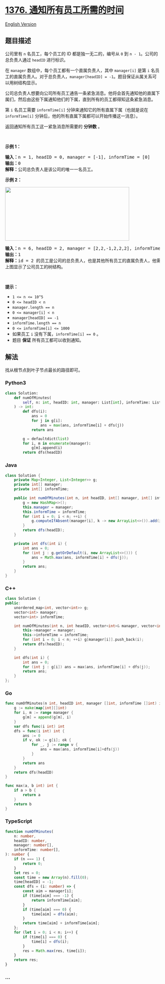 # [1376. 通知所有员工所需的时间](https://leetcode.cn/problems/time-needed-to-inform-all-employees)

[English Version](/solution/1300-1399/1376.Time%20Needed%20to%20Inform%20All%20Employees/README_EN.md)

## 题目描述

<!-- 这里写题目描述 -->

<p>公司里有 <code>n</code> 名员工，每个员工的 ID 都是独一无二的，编号从 <code>0</code> 到 <code>n - 1</code>。公司的总负责人通过 <code>headID</code> 进行标识。</p>

<p>在 <code>manager</code> 数组中，每个员工都有一个直属负责人，其中 <code>manager[i]</code> 是第 <code>i</code> 名员工的直属负责人。对于总负责人，<code>manager[headID] = -1</code>。题目保证从属关系可以用树结构显示。</p>

<p>公司总负责人想要向公司所有员工通告一条紧急消息。他将会首先通知他的直属下属们，然后由这些下属通知他们的下属，直到所有的员工都得知这条紧急消息。</p>

<p>第 <code>i</code> 名员工需要 <code>informTime[i]</code> 分钟来通知它的所有直属下属（也就是说在 <code>informTime[i]</code> 分钟后，他的所有直属下属都可以开始传播这一消息）。</p>

<p>返回通知所有员工这一紧急消息所需要的 <strong>分钟数</strong> 。</p>

<p>&nbsp;</p>

<p><strong>示例 1：</strong></p>

<pre>
<strong>输入：</strong>n = 1, headID = 0, manager = [-1], informTime = [0]
<strong>输出：</strong>0
<strong>解释：</strong>公司总负责人是该公司的唯一一名员工。
</pre>

<p><strong>示例 2：</strong></p>

<p><img alt="" src="https://fastly.jsdelivr.net/gh/doocs/leetcode@main/solution/1300-1399/1376.Time%20Needed%20to%20Inform%20All%20Employees/images/graph.png" style="height: 174px; width: 404px;" /></p>

<pre>
<strong>输入：</strong>n = 6, headID = 2, manager = [2,2,-1,2,2,2], informTime = [0,0,1,0,0,0]
<strong>输出：</strong>1
<strong>解释：</strong>id = 2 的员工是公司的总负责人，也是其他所有员工的直属负责人，他需要 1 分钟来通知所有员工。
上图显示了公司员工的树结构。
</pre>

<p>&nbsp;</p>

<p><strong>提示：</strong></p>

<ul>
	<li><code>1 &lt;= n &lt;= 10^5</code></li>
	<li><code>0 &lt;= headID &lt; n</code></li>
	<li><code>manager.length == n</code></li>
	<li><code>0 &lt;= manager[i] &lt; n</code></li>
	<li><code>manager[headID] == -1</code></li>
	<li><code>informTime.length&nbsp;== n</code></li>
	<li><code>0 &lt;= informTime[i] &lt;= 1000</code></li>
	<li>如果员工 <code>i</code> 没有下属，<code>informTime[i] == 0</code> 。</li>
	<li>题目 <strong>保证</strong> 所有员工都可以收到通知。</li>
</ul>

## 解法

<!-- 这里可写通用的实现逻辑 -->

找从根节点到叶子节点最长的路径即可。

<!-- tabs:start -->

### **Python3**

<!-- 这里可写当前语言的特殊实现逻辑 -->

```python
class Solution:
    def numOfMinutes(
        self, n: int, headID: int, manager: List[int], informTime: List[int]
    ) -> int:
        def dfs(i):
            ans = 0
            for j in g[i]:
                ans = max(ans, informTime[i] + dfs(j))
            return ans

        g = defaultdict(list)
        for i, m in enumerate(manager):
            g[m].append(i)
        return dfs(headID)
```

### **Java**

<!-- 这里可写当前语言的特殊实现逻辑 -->

```java
class Solution {
    private Map<Integer, List<Integer>> g;
    private int[] manager;
    private int[] informTime;

    public int numOfMinutes(int n, int headID, int[] manager, int[] informTime) {
        g = new HashMap<>();
        this.manager = manager;
        this.informTime = informTime;
        for (int i = 0; i < n; ++i) {
            g.computeIfAbsent(manager[i], k -> new ArrayList<>()).add(i);
        }
        return dfs(headID);
    }

    private int dfs(int i) {
        int ans = 0;
        for (int j : g.getOrDefault(i, new ArrayList<>())) {
            ans = Math.max(ans, informTime[i] + dfs(j));
        }
        return ans;
    }
}
```

### **C++**

```cpp
class Solution {
public:
    unordered_map<int, vector<int>> g;
    vector<int> manager;
    vector<int> informTime;

    int numOfMinutes(int n, int headID, vector<int>& manager, vector<int>& informTime) {
        this->manager = manager;
        this->informTime = informTime;
        for (int i = 0; i < n; ++i) g[manager[i]].push_back(i);
        return dfs(headID);
    }

    int dfs(int i) {
        int ans = 0;
        for (int j : g[i]) ans = max(ans, informTime[i] + dfs(j));
        return ans;
    }
};
```

### **Go**

```go
func numOfMinutes(n int, headID int, manager []int, informTime []int) int {
	g := make(map[int][]int)
	for i, m := range manager {
		g[m] = append(g[m], i)
	}
	var dfs func(i int) int
	dfs = func(i int) int {
		ans := 0
		if v, ok := g[i]; ok {
			for _, j := range v {
				ans = max(ans, informTime[i]+dfs(j))
			}
		}
		return ans
	}
	return dfs(headID)
}

func max(a, b int) int {
	if a > b {
		return a
	}
	return b
}
```

### **TypeScript**

```ts
function numOfMinutes(
    n: number,
    headID: number,
    manager: number[],
    informTime: number[],
): number {
    if (n === 1) {
        return 0;
    }
    let res = 0;
    const time = new Array(n).fill(0);
    time[headID] = -1;
    const dfs = (i: number) => {
        const aim = manager[i];
        if (time[aim] === -1) {
            return informTime[aim];
        }
        if (time[aim] === 0) {
            time[aim] = dfs(aim);
        }
        return time[aim] + informTime[aim];
    };
    for (let i = 0; i < n; i++) {
        if (time[i] === 0) {
            time[i] = dfs(i);
        }
        res = Math.max(res, time[i]);
    }
    return res;
}
```

### **...**

```

```

<!-- tabs:end -->
